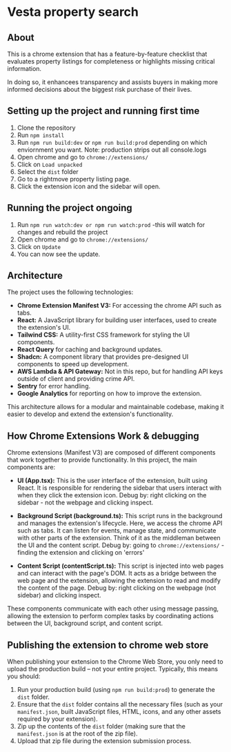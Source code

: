 # Vesta property search

## About

This is a chrome extension that has a feature-by-feature checklist that evaluates property listings for completeness or highlights missing critical information.

In doing so, it enhancees transparency and assists buyers in making more informed decisions about the biggest risk purchase of their lives.

## Setting up the project and running first time

1. Clone the repository
2. Run `npm install`
3. Run `npm run build:dev` or `npm run build:prod` depending on which enviornment you want. Note: production strips out all console.logs
4. Open chrome and go to `chrome://extensions/`
5. Click on `Load unpacked`
6. Select the `dist` folder
7. Go to a rightmove property listing page.
8. Click the extension icon and the sidebar will open.

## Running the project ongoing

1. Run `npm run watch:dev or npm run watch:prod` -this will watch for changes and rebuild the project
2. Open chrome and go to `chrome://extensions/`
3. Click on `Update`
4. You can now see the update.

## Architecture

The project uses the following technologies:

- **Chrome Extension Manifest V3:** For accessing the chrome API such as tabs.
- **React:** A JavaScript library for building user interfaces, used to create the extension's UI.
- **Tailwind CSS:** A utility-first CSS framework for styling the UI components.
- **React Query** for caching and background updates.
- **Shadcn:** A component library that provides pre-designed UI components to speed up development.
- **AWS Lambda & API Gateway:** Not in this repo, but for handling API keys outside of client and providing crime API.
- **Sentry** for error handling.
- **Google Analytics** for reporting on how to improve the extension.

This architecture allows for a modular and maintainable codebase, making it easier to develop and extend the extension's functionality.

## How Chrome Extensions Work & debugging

Chrome extensions (Manifest V3) are composed of different components that work together to provide functionality. In this project, the main components are:

- **UI (App.tsx):** This is the user interface of the extension, built using React. It is responsible for rendering the sidebar that users interact with when they click the extension icon.
  Debug by: right clicking on the sidebar - not the webpage and clicking inspect.

- **Background Script (background.ts):** This script runs in the background and manages the extension's lifecycle. Here, we access the chrome API such as tabs. It can listen for events, manage state, and communicate with other parts of the extension. Think of it as the middleman between the UI and the content script.
  Debug by: going to `chrome://extensions/` - finding the extension and clicking on 'errors'

- **Content Script (contentScript.ts):** This script is injected into web pages and can interact with the page's DOM. It acts as a bridge between the web page and the extension, allowing the extension to read and modify the content of the page.
  Debug by: right clicking on the webpage (not sidebar) and clicking inspect.

These components communicate with each other using message passing, allowing the extension to perform complex tasks by coordinating actions between the UI, background script, and content script.

## Publishing the extension to chrome web store

When publishing your extension to the Chrome Web Store, you only need to upload the production build – not your entire project. Typically, this means you should:

1. Run your production build (using `npm run build:prod`) to generate the `dist` folder.
2. Ensure that the `dist` folder contains all the necessary files (such as your `manifest.json`, built JavaScript files, HTML, icons, and any other assets required by your extension).
3. Zip up the contents of the `dist` folder (making sure that the `manifest.json` is at the root of the zip file).
4. Upload that zip file during the extension submission process.
